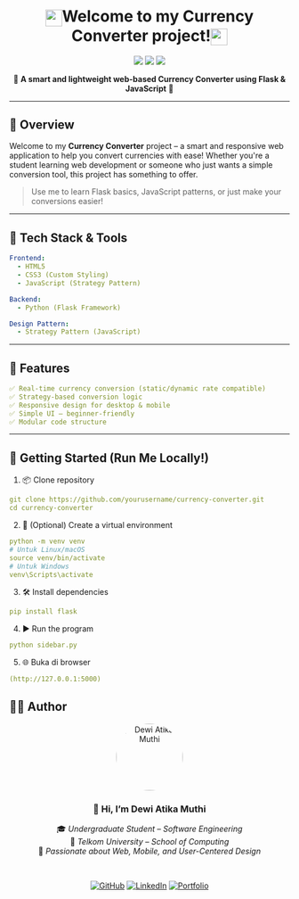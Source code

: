 <h1 align="center"><img src="https://media2.giphy.com/media/v1.Y2lkPTc5MGI3NjExYmt0djF2Y3pseXF5eWVmY3E4N3Y1aDlkMWh3ODNsb285dDdiOWcyaSZlcD12MV9pbnRlcm5hbF9naWZfYnlfaWQmY3Q9cw/Vzx4sBK20062zvYGpg/giphy.gif" width="30" style="vertical-align:middle" alt="wave gif">Welcome to my Currency Converter project!<img src="https://media2.giphy.com/media/v1.Y2lkPTc5MGI3NjExYmt0djF2Y3pseXF5eWVmY3E4N3Y1aDlkMWh3ODNsb285dDdiOWcyaSZlcD12MV9pbnRlcm5hbF9naWZfYnlfaWQmY3Q9cw/Vzx4sBK20062zvYGpg/giphy.gif" width="30" style="vertical-align:middle" alt="wave gif"></h1>

<p align="center">
  <img src="https://img.shields.io/badge/Status-Active-green?style=for-the-badge"/>
  <img src="https://img.shields.io/badge/Made%20With-Flask-blue?style=for-the-badge"/>
  <img src="https://img.shields.io/badge/Pattern-Strategy-orange?style=for-the-badge"/>
</p>

<p align="center">
  💱 <b>A smart and lightweight web-based Currency Converter using Flask & JavaScript</b> 💱  
</p>

---


## 🧠 Overview

Welcome to my **Currency Converter** project – a smart and responsive web application to help you convert currencies with ease! Whether you're a student learning web development or someone who just wants a simple conversion tool, this project has something to offer.

> Use me to learn Flask basics, JavaScript patterns, or just make your conversions easier!

---

## 🔧 Tech Stack & Tools

```yaml
Frontend:
  - HTML5
  - CSS3 (Custom Styling)
  - JavaScript (Strategy Pattern)

Backend:
  - Python (Flask Framework)

Design Pattern:
  - Strategy Pattern (JavaScript)

```
---
## 🧩 Features

```yaml
✅ Real-time currency conversion (static/dynamic rate compatible)
✅ Strategy-based conversion logic
✅ Responsive design for desktop & mobile
✅ Simple UI – beginner-friendly
✅ Modular code structure

```
---
## 🚀 Getting Started (Run Me Locally!)

1. 📦 Clone repository
```yaml
git clone https://github.com/yourusername/currency-converter.git
cd currency-converter
```
2. 🧪 (Optional) Create a virtual environment
```yaml
python -m venv venv
# Untuk Linux/macOS
source venv/bin/activate
# Untuk Windows
venv\Scripts\activate
```
3. 🛠️ Install dependencies
```yaml
pip install flask
```
4. ▶️ Run the program
```yaml
python sidebar.py
```
5. 🌐 Buka di browser
```yaml
(http://127.0.0.1:5000)
```

## 🧑‍💻 Author

<div align="center">

<img src="https://avatars.githubusercontent.com/u/yourusername" width="120" style="border-radius: 50%;" alt="Dewi Atika Muthi"/>

### 👋 Hi, I’m **Dewi Atika Muthi**

🎓 *Undergraduate Student – Software Engineering*  
🏫 *Telkom University – School of Computing*  
🎯 *Passionate about Web, Mobile, and User-Centered Design*

<br/>

[![GitHub](https://img.shields.io/badge/GitHub-dewiatikamuthi-181717?style=for-the-badge&logo=github)](https://github.com/dewiatikamuthi)
[![LinkedIn](https://img.shields.io/badge/LinkedIn-dewiatikamuthi-blue?style=for-the-badge&logo=linkedin)](https://www.linkedin.com/in/dewiatikamuthi)
[![Portfolio](https://img.shields.io/badge/Portfolio-Visit_Me-green?style=for-the-badge&logo=google-chrome)](#)

</div>
